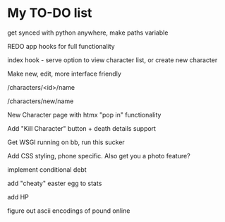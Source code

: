 # My TO-DO list

get synced with python anywhere, make paths variable

REDO app hooks for full functionality

index hook - serve option to view character list, or create new character

Make new, edit, more interface friendly

/characters/\<id\>/name

/characters/new/name

New Character page with htmx "pop in" functionality

Add "Kill Character" button + death details support

Get WSGI running on bb, run this sucker

Add CSS styling, phone specific. Also get you a photo feature?

implement conditional debt

add "cheaty" easter egg to stats

add HP

figure out ascii encodings of pound online

